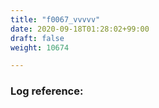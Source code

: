 ```yaml
---
title: "f0067_vvvvv"
date: 2020-09-18T01:28:02+99:00
draft: false
weight: 10674

---
```


### Log reference: <no value>

```
